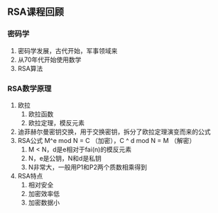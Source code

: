 ## RSA课程回顾
### 密码学
1. 密码学发展，古代开始，军事领域来
2. 从70年代开始使用数学
3. RSA算法
### RSA数学原理
1. 欧拉
    1. 欧拉函数
    2. 欧拉定理，模反元素
2. 迪菲赫尔曼密钥交换，用于交换密钥，拆分了欧拉定理演变而来的公式
3. RSA公式 M^e mod N = C （加密），C ^ d mod N = M （解密）
    1. M < N，d是e相对于fai(n)的模反元素
    2. N，e是公钥，N和d是私钥
    3. N非常大，一般用P1和P2两个质数相乘得到
4. RSA特点
    1. 相对安全
    2. 加密效率低
    3. 加密数据小
